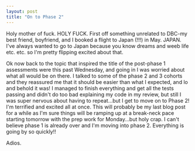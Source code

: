 ```yaml
---
layout: post
title: "On to Phase 2"
---
```


Holy mother of fuck.  HOLY FUCK.  First off something unrelated to DBC-my best friend, boyfriend, and I booked a flight to Japan (!!!) in May.  JAPAN.  I've always wanted to go to Japan because you know dreams and weeb life etc. etc. so I'm pretty flipping excited about that.

Ok now back to the topic that inspired the title of the post-phase 1 assessments were this past Wednesday, and going in I was worried about what all would be on there.  I talked to some of the phase 2 and 3 cohorts and they reassured me that it should be easier than what I expected, and lo and behold it was!  I managed to finish everything and get all the tests passing and didn't do too bad explaining my code in my review, but still I was super nervous about having to repeat...but I get to move on to Phase 2!  I'm terrified and excited all at once.  This will probably be my last blog post for a while as I'm sure things will be ramping up at a break-neck pace starting tomorrow with the prep work for Monday...but holy crap.  I can't believe phase 1 is already over and I'm moving into phase 2.  Everything is going by so quickly!!

Adios.
